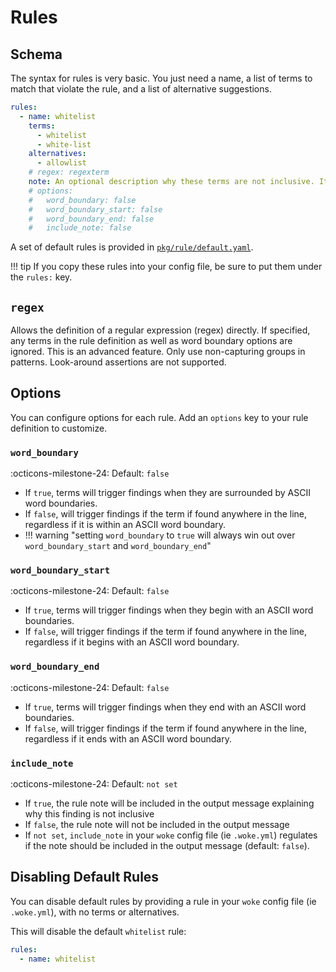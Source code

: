 # Rules

## Schema

The syntax for rules is very basic. You just need a name, a list of terms to match that violate the rule,
and a list of alternative suggestions.

```yaml
rules:
  - name: whitelist
    terms:
      - whitelist
      - white-list
    alternatives:
      - allowlist
    # regex: regexterm
    note: An optional description why these terms are not inclusive. It can be optionally included in the output message.
    # options:
    #   word_boundary: false
    #   word_boundary_start: false
    #   word_boundary_end: false
    #   include_note: false
```

A set of default rules is provided in [`pkg/rule/default.yaml`]({{config.repo_url}}blob/main/pkg/rule/default.yaml).

!!! tip
    If you copy these rules into your config file, be sure to put them under the `rules:` key.

## `regex`

Allows the definition of a regular expression (regex) directly. If specified, 
any terms in the rule definition as well as word boundary options are ignored. 
This is an advanced feature. Only use non-capturing groups in patterns. 
Look-around assertions are not supported.

## Options

You can configure options for each rule. Add an `options` key to your rule definition to customize.

### `word_boundary`

:octicons-milestone-24: Default: `false`

* If `true`, terms will trigger findings when they are surrounded by ASCII word boundaries.
* If `false`, will trigger findings if the term if found anywhere in the line, regardless if it is within an ASCII word boundary.
* !!! warning "setting `word_boundary` to `true` will always win out over `word_boundary_start` and `word_boundary_end`"

### `word_boundary_start`

:octicons-milestone-24: Default: `false`

* If `true`, terms will trigger findings when they begin with an ASCII word boundaries.
* If `false`, will trigger findings if the term if found anywhere in the line, regardless if it begins with an ASCII word boundary.

### `word_boundary_end`

:octicons-milestone-24: Default: `false`

* If `true`, terms will trigger findings when they end with an ASCII word boundaries.
* If `false`, will trigger findings if the term if found anywhere in the line, regardless if it ends with an ASCII word boundary.

### `include_note`

:octicons-milestone-24: Default: `not set`

* If `true`, the rule note will be included in the output message explaining why this finding is not inclusive
* If `false`, the rule note will not be included in the output message
* If `not set`, `include_note` in your `woke` config file (ie `.woke.yml`) regulates if the note should be included in the output message (default: `false`).


## Disabling Default Rules

You can disable default rules by providing a rule in your `woke` config file (ie `.woke.yml`), with no terms or alternatives.

This will disable the default `whitelist` rule:

```yaml
rules:
  - name: whitelist
```
